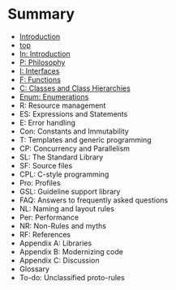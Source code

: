 # Summary

* [Introduction](README.md)
* [top](chapter1.md)
* [In: Introduction](in-introduction.md)
* [P: Philosophy](p-philosophy.md)
* [I: Interfaces](i-interfaces.md)
* [F: Functions](f-functions.md)
* [C: Classes and Class Hierarchies](c-classes-and-class-hierarchies.md)
* [Enum: Enumerations](enum-enumerations.md)
* R: Resource management
* ES: Expressions and Statements
* E: Error handling
* Con: Constants and Immutability
* T: Templates and generic programming
* CP: Concurrency and Parallelism
* SL: The Standard Library
* SF: Source files
* CPL: C-style programming
* Pro: Profiles
* GSL: Guideline support library
* FAQ: Answers to frequently asked questions
* NL: Naming and layout rules
* Per: Performance
* NR: Non-Rules and myths
* RF: References
* Appendix A: Libraries
* Appendix B: Modernizing code
* Appendix C: Discussion
* Glossary
* To-do: Unclassified proto-rules

